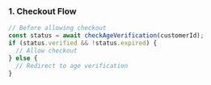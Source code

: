 ### 1. Checkout Flow

```javascript
// Before allowing checkout
const status = await checkAgeVerification(customerId);
if (status.verified && !status.expired) {
  // Allow checkout
} else {
  // Redirect to age verification
}
```
